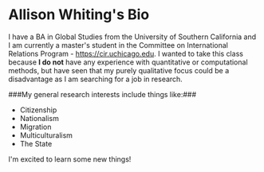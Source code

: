 # Allison Whiting's Bio

I have a BA in Global Studies from the University of Southern California and I am currently a master's student in the Committee on International Relations Program - https://cir.uchicago.edu.  I wanted to take this class because **I do not** have any experience with quantitative or computational methods, but have seen that my purely qualitative focus could be a disadvantage as I am searching for a job in research.

###My general research interests include things like:###
* Citizenship
* Nationalism
* Migration
* Multiculturalism
* The State

I'm excited to learn some new things!